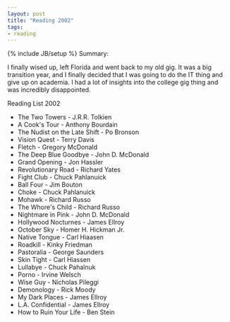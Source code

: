 ```yaml
---
layout: post
title: "Reading 2002"
tags:
- reading
---
```

{% include JB/setup %}
Summary:

I finally wised up, left Florida and went back to my old gig. It was a big transition year, and I finally decided that I was going to do the IT thing and give up on academia. I had a lot of insights into the college gig thing and was incredibly disappointed.


Reading List 2002
* The Two Towers - J.R.R. Tolkien
* A Cook's Tour - Anthony Bourdain
* The Nudist on the Late Shift - Po Bronson
* Vision Quest - Terry Davis
* Fletch - Gregory McDonald
* The Deep Blue Goodbye - John D. McDonald
* Grand Opening - Jon Hassler
* Revolutionary Road - Richard Yates
* Fight Club - Chuck Pahlanuick
* Ball Four - Jim Bouton
* Choke - Chuck Pahlanuick
* Mohawk - Richard Russo
* The Whore's Child - Richard Russo
* Nightmare in Pink - John D. McDonald
* Hollywood Nocturnes - James Ellroy
* October Sky - Homer H. Hickman Jr.
* Native Tongue - Carl Hiaasen
* Roadkill - Kinky Friedman
* Pastoralia - George Saunders
* Skin Tight - Carl Hiassen
* Lullabye - Chuck Pahalnuk
* Porno - Irvine Welsch
* Wise Guy - Nicholas Pileggi
* Demonology - Rick Moody
* My Dark Places - James Ellroy
* L.A. Confidential - James Ellroy
* How to Ruin Your Life - Ben Stein

